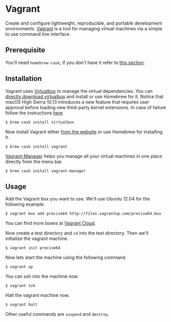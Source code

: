 # Vagrant

Create and configure lightweight, reproducible, and portable development environments. [Vagrant](http://www.vagrantup.com/) is a tool for managing virtual machines via a simple to use command line interface.

## Prerequisite

You'll need `homebrew-cask`, if you don't have it refer to [this section](/mac-setup/Homebrew/Cask.html).

## Installation

Vagrant uses [Virtualbox](https://www.virtualbox.org/) to manage the virtual dependencies. You can [directly download virtualbox](https://www.virtualbox.org/wiki/Downloads) and install or use Homebrew for it. 
Notice that macOS High Sierra 10.13 introduces a new feature that requires user approval before loading new third-party kernel extensions.
In case of failure follow the instructions [here](https://developer.apple.com/library/archive/technotes/tn2459/_index.html) 

    $ brew cask install virtualbox

Now install Vagrant either [from the website](http://www.vagrantup.com/downloads.html) or use Homebrew for installing it.

    $ brew cask install vagrant

[Vagrant-Manager](http://vagrantmanager.com/) helps you manage all your virtual machines in one place directly from the menu bar.

    $ brew cask install vagrant-manager

## Usage

Add the Vagrant box you want to use. We'll use Ubuntu 12.04 for the following example.

    $ vagrant box add precise64 http://files.vagrantup.com/precise64.box

You can find more boxes at [Vagrant Cloud](https://app.vagrantup.com/boxes/search).

Now create a test directory and `cd` into the test directory. Then we'll initialize the vagrant machine.

    $ vagrant init precise64

Now lets start the machine using the following command.

    $ vagrant up

You can ssh into the machine now.

    $ vagrant ssh

Halt the vagrant machine now.

    $ vagrant halt

Other useful commands are `suspend` and `destroy`.

